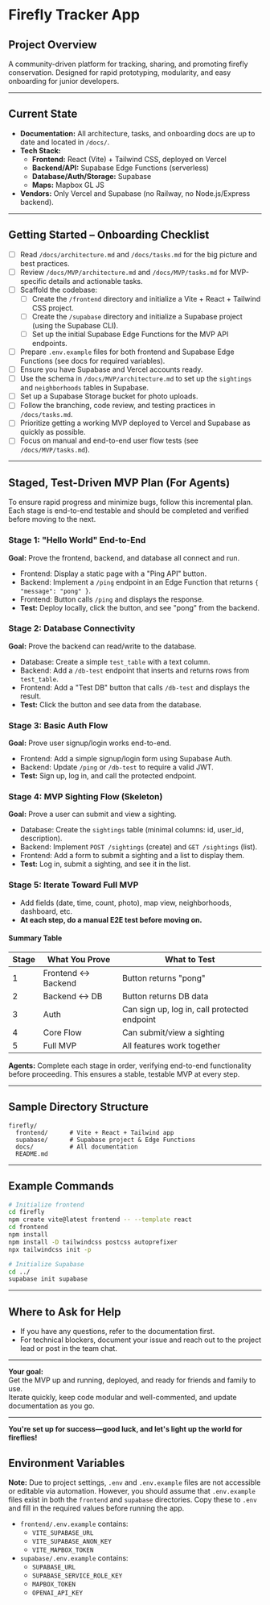 # Firefly Tracker App

## Project Overview
A community-driven platform for tracking, sharing, and promoting firefly conservation. Designed for rapid prototyping, modularity, and easy onboarding for junior developers.

---

## Current State
- **Documentation:** All architecture, tasks, and onboarding docs are up to date and located in `/docs/`.
- **Tech Stack:**
  - **Frontend:** React (Vite) + Tailwind CSS, deployed on Vercel
  - **Backend/API:** Supabase Edge Functions (serverless)
  - **Database/Auth/Storage:** Supabase
  - **Maps:** Mapbox GL JS
- **Vendors:** Only Vercel and Supabase (no Railway, no Node.js/Express backend).

---

## Getting Started – Onboarding Checklist
- [ ] Read `/docs/architecture.md` and `/docs/tasks.md` for the big picture and best practices.
- [ ] Review `/docs/MVP/architecture.md` and `/docs/MVP/tasks.md` for MVP-specific details and actionable tasks.
- [ ] Scaffold the codebase:
    - [ ] Create the `/frontend` directory and initialize a Vite + React + Tailwind CSS project.
    - [ ] Create the `/supabase` directory and initialize a Supabase project (using the Supabase CLI).
    - [ ] Set up the initial Supabase Edge Functions for the MVP API endpoints.
- [ ] Prepare `.env.example` files for both frontend and Supabase Edge Functions (see docs for required variables).
- [ ] Ensure you have Supabase and Vercel accounts ready.
- [ ] Use the schema in `/docs/MVP/architecture.md` to set up the `sightings` and `neighborhoods` tables in Supabase.
- [ ] Set up a Supabase Storage bucket for photo uploads.
- [ ] Follow the branching, code review, and testing practices in `/docs/tasks.md`.
- [ ] Prioritize getting a working MVP deployed to Vercel and Supabase as quickly as possible.
- [ ] Focus on manual and end-to-end user flow tests (see `/docs/MVP/tasks.md`).

---

## Staged, Test-Driven MVP Plan (For Agents)

To ensure rapid progress and minimize bugs, follow this incremental plan. Each stage is end-to-end testable and should be completed and verified before moving to the next.

### Stage 1: "Hello World" End-to-End
**Goal:** Prove the frontend, backend, and database all connect and run.
- Frontend: Display a static page with a "Ping API" button.
- Backend: Implement a `/ping` endpoint in an Edge Function that returns `{ "message": "pong" }`.
- Frontend: Button calls `/ping` and displays the response.
- **Test:** Deploy locally, click the button, and see "pong" from the backend.

### Stage 2: Database Connectivity
**Goal:** Prove the backend can read/write to the database.
- Database: Create a simple `test_table` with a text column.
- Backend: Add a `/db-test` endpoint that inserts and returns rows from `test_table`.
- Frontend: Add a "Test DB" button that calls `/db-test` and displays the result.
- **Test:** Click the button and see data from the database.

### Stage 3: Basic Auth Flow
**Goal:** Prove user signup/login works end-to-end.
- Frontend: Add a simple signup/login form using Supabase Auth.
- Backend: Update `/ping` or `/db-test` to require a valid JWT.
- **Test:** Sign up, log in, and call the protected endpoint.

### Stage 4: MVP Sighting Flow (Skeleton)
**Goal:** Prove a user can submit and view a sighting.
- Database: Create the `sightings` table (minimal columns: id, user_id, description).
- Backend: Implement `POST /sightings` (create) and `GET /sightings` (list).
- Frontend: Add a form to submit a sighting and a list to display them.
- **Test:** Log in, submit a sighting, and see it in the list.

### Stage 5: Iterate Toward Full MVP
- Add fields (date, time, count, photo), map view, neighborhoods, dashboard, etc.
- **At each step, do a manual E2E test before moving on.**

#### Summary Table

| Stage | What You Prove | What to Test |
|-------|----------------|--------------|
| 1     | Frontend ↔ Backend | Button returns "pong" |
| 2     | Backend ↔ DB   | Button returns DB data |
| 3     | Auth           | Can sign up, log in, call protected endpoint |
| 4     | Core Flow      | Can submit/view a sighting |
| 5     | Full MVP       | All features work together |

**Agents:** Complete each stage in order, verifying end-to-end functionality before proceeding. This ensures a stable, testable MVP at every step.

---

## Sample Directory Structure
```
firefly/
  frontend/      # Vite + React + Tailwind app
  supabase/      # Supabase project & Edge Functions
  docs/          # All documentation
  README.md
```

---

## Example Commands
```sh
# Initialize frontend
cd firefly
npm create vite@latest frontend -- --template react
cd frontend
npm install
npm install -D tailwindcss postcss autoprefixer
npx tailwindcss init -p

# Initialize Supabase
cd ../
supabase init supabase
```

---

## Where to Ask for Help
- If you have any questions, refer to the documentation first.
- For technical blockers, document your issue and reach out to the project lead or post in the team chat.

---

**Your goal:**  
Get the MVP up and running, deployed, and ready for friends and family to use.  
Iterate quickly, keep code modular and well-commented, and update documentation as you go.

---

**You're set up for success—good luck, and let's light up the world for fireflies!**

## Environment Variables

**Note:** Due to project settings, `.env` and `.env.example` files are not accessible or editable via automation. However, you should assume that `.env.example` files exist in both the `frontend` and `supabase` directories. Copy these to `.env` and fill in the required values before running the app.

- `frontend/.env.example` contains:
  - `VITE_SUPABASE_URL`
  - `VITE_SUPABASE_ANON_KEY`
  - `VITE_MAPBOX_TOKEN`
- `supabase/.env.example` contains:
  - `SUPABASE_URL`
  - `SUPABASE_SERVICE_ROLE_KEY`
  - `MAPBOX_TOKEN`
  - `OPENAI_API_KEY` 